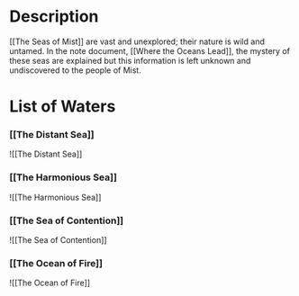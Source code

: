 # Description
[[The Seas of Mist]] are vast and unexplored; their nature is wild and untamed. In the note document, [[Where the Oceans Lead]], the mystery of these seas are explained but this information is left unknown and undiscovered to the people of Mist. 
# List of Waters
### [[The Distant Sea]]
![[The Distant Sea]]
### [[The Harmonious Sea]]
![[The Harmonious Sea]]
### [[The Sea of Contention]]
![[The Sea of Contention]]
### [[The Ocean of Fire]]
![[The Ocean of Fire]]

